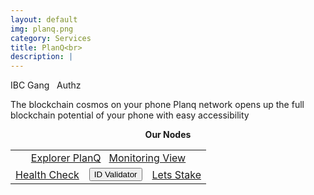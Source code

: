 ```yaml
---
layout: default
img: planq.png
category: Services
title: PlanQ<br>
description: |
---
```



<span  class="badge badge-primary" data-toggle="tooltip" data-html="true" title="<b>8ball <=> Osmosis <br> 8ball <=> Gravity <br> 8balll <=> Planq</b>">IBC Gang</span>
&nbsp;
<span  class="badge badge-primary" data-toggle="tooltip" data-html="true" title="<b>enabled</b>">Authz</span>



The blockchain cosmos on your phone
Planq network opens up the full blockchain potential of your phone with easy accessibility


<p align="center"><b>Our Nodes </b></p>
<table class="table">
<tr>
   <td colspan=3 style="text-align: center" class="justify-content-center">
       <a href="https://explorer.planq.network/validators/plqvaloper1fqnr328nlndkxek2jaz8teec0euyr5yh26q26l" class="btn btn-success margin-top" target="_blank">Explorer PlanQ</a>
       &nbsp;
       <a href="/pdf/RoomIT_Akash-Grafana.pd" class="btn btn-success margin-top">Monitoring View</a> 
   </td>
</tr>
<tr>
   <td>
       <a href="https://health.roomit.xyz/status/planq/" class="btn btn-info margin-top" target="_blank">Health Check</a>
   </td> 
   <td>
       <button onclick="clip_planq_three()"  class="btn btn-warning margin-top">ID Validator</button>
       <input type="text" id="clip_planq" value="plqvaloper1fqnr328nlndkxek2jaz8teec0euyr5yh26q26l" hidden=true>  
   </td>
   <td>
      <a href="https://explorer.tendermint.roomit.xyz/planq/staking/plqvaloper1fqnr328nlndkxek2jaz8teec0euyr5yh26q26l" class="btn btn-danger margin-top" target="_blank">Lets Stake</a>
   </td>
</tr>
</table>


